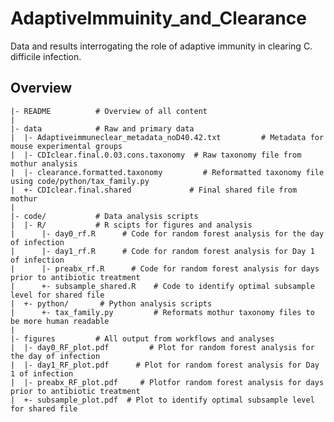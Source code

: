 # AdaptiveImmuinity_and_Clearance
Data and results interrogating the role of adaptive immunity in clearing C. difficile infection.

Overview
--------
    |- README          # Overview of all content
    |
    |- data            # Raw and primary data
    |  |- Adaptiveimmuneclear_metadata_noD40.42.txt         # Metadata for mouse experimental groups
    |  |- CDIclear.final.0.03.cons.taxonomy  # Raw taxonomy file from mothur analysis
    |  |- clearance.formatted.taxonomy         # Reformatted taxonomy file using code/python/tax_family.py
    |  +- CDIclear.final.shared             # Final shared file from mothur
    |
    |- code/           # Data analysis scripts
    |  |- R/           # R scipts for figures and analysis
    |      |- day0_rf.R      # Code for random forest analysis for the day of infection
    |      |- day1_rf.R      # Code for random forest analysis for Day 1 of infection
    |      |- preabx_rf.R      # Code for random forest analysis for days prior to antibiotic treatment
    |      +- subsample_shared.R    # Code to identify optimal subsample level for shared file
    |  +- python/       # Python analysis scripts
    |      +- tax_family.py         # Reformats mothur taxonomy files to be more human readable
    |
    |- figures         # All output from workflows and analyses
    |  |- day0_RF_plot.pdf         # Plot for random forest analysis for the day of infection
    |  |- day1_RF_plot.pdf      # Plot for random forest analysis for Day 1 of infection
    |  |- preabx_RF_plot.pdf     # Plotfor random forest analysis for days prior to antibiotic treatment
    |  +- subsample_plot.pdf  # Plot to identify optimal subsample level for shared file

